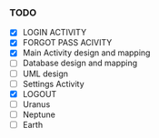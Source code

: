 
### TODO

- [x] LOGIN ACTIVITY
- [x] FORGOT PASS ACIVITY
- [x] Main Activity design and mapping
- [ ] Database design and mapping
- [ ] UML design 
- [ ] Settings Activity
- [x] LOGOUT
- [ ] Uranus
- [ ] Neptune
- [ ] Earth
